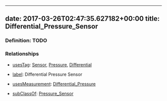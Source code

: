 
---
date: 2017-03-26T02:47:35.627182+00:00
title: Differential_Pressure_Sensor
---
### Definition: TODO

### Relationships

* [usesTag](https://brickschema.org/schema/1.0/BrickFrame#usesTag): [Sensor](https://brickschema.org/schema/1.0/BrickTag#Sensor), [Pressure](https://brickschema.org/schema/1.0/BrickTag#Pressure), [Differential](https://brickschema.org/schema/1.0/BrickTag#Differential)

* [label](http://www.w3.org/2000/01/rdf-schema#label): Differential Pressure Sensor

* [usesMeasurement](https://brickschema.org/schema/1.0/BrickFrame#usesMeasurement): [Differential_Pressure](https://brickschema.org/schema/1.0/Brick#Differential_Pressure)

* [subClassOf](http://www.w3.org/2000/01/rdf-schema#subClassOf): [Pressure_Sensor](https://brickschema.org/schema/1.0/Brick#Pressure_Sensor)
